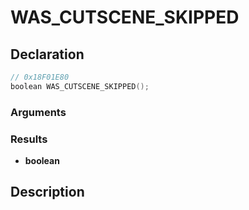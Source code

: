 # WAS_CUTSCENE_SKIPPED

## Declaration
```cpp
// 0x18F01E80
boolean WAS_CUTSCENE_SKIPPED();
```

### Arguments

### Results
- **boolean**

## Description
